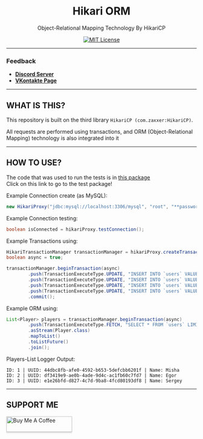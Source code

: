 <div align="center">

# Hikari ORM
Object-Relational Mapping Technology By HikariCP

[![MIT License](https://img.shields.io/github/license/pl3xgaming/Purpur?&logo=github)](LICENSE)

---

</div>

### Feedback

+ **[Discord Server](https://discord.gg/GmT9pUy8af)**
+ **[VKontakte Page](https://vk.com/itzstonlex)**

---

## WHAT IS THIS?

This repository is built on the third library `HikariCP (com.zaxxer:HikariCP)`.

All requests are performed using transactions, and ORM (Object-Relational Mapping)
technology is also integrated into it

---

## HOW TO USE?
The code that was used to run the tests is in <a href="https://github.com/ItzStonlex/hikari-orm/tree/master/src/test/java/com/itzstonlex/hikari/test/type">this package</a>
<br>
Click on this link to go to the test package!

Example Connection create (as MySQL):
```java
new HikariProxy("jdbc:mysql://localhost:3306/mysql", "root", "**password**");
```

Example Connection testing:
```java
boolean isConnected = hikariProxy.testConnection();
```

Example Transactions using:
```java
HikariTransactionManager transactionManager = hikariProxy.createTransactionManager();
boolean async = true;
```

```java
transactionManager.beginTransaction(async)
        .push(TransactionExecuteType.UPDATE, "INSERT INTO `users` VALUES (?, ?, ?)", "44dbc8fb-afe0-4592-b653-5defcbb6201f", "Misha")
        .push(TransactionExecuteType.UPDATE, "INSERT INTO `users` VALUES (?, ?, ?)", "df3419e9-ae0b-4ade-9d4c-ac1fb60c7fd7", "Egor")
        .push(TransactionExecuteType.UPDATE, "INSERT INTO `users` VALUES (?, ?, ?)", "e1e26bfd-d827-4c7d-9ba8-4fcd80193df8", "Sergey")
        .push(TransactionExecuteType.UPDATE, "INSERT INTO `users` VALUES (?, ?, ?)", "b48a79d0-5da2-4caf-a92b-23626628b0f4", "Nikolay")
        .commit();
```

Example ORM using:
```java
List<Player> players = transactionManager.beginTransaction(async)
        .push(TransactionExecuteType.FETCH, "SELECT * FROM `users` LIMIT 3")
        .asStream(Player.class)
        .mapToList()
        .toListFuture()
        .join();
```

Players-List Logger Output:
```
ID: 1 | UUID: 44dbc8fb-afe0-4592-b653-5defcbb6201f | Name: Misha
ID: 2 | UUID: df3419e9-ae0b-4ade-9d4c-ac1fb60c7fd7 | Name: Egor
ID: 3 | UUID: e1e26bfd-d827-4c7d-9ba8-4fcd80193df8 | Name: Sergey
```

---

## SUPPORT ME

<a href="https://www.buymeacoffee.com/itzstonlex" target="_blank"><img src="https://www.buymeacoffee.com/assets/img/custom_images/orange_img.png" alt="Buy Me A Coffee" style="height: 41px !important;width: 174px !important;box-shadow: 0px 3px 2px 0px rgba(190, 190, 190, 0.5) !important;-webkit-box-shadow: 0px 3px 2px 0px rgba(190, 190, 190, 0.5) !important;" ></a>
